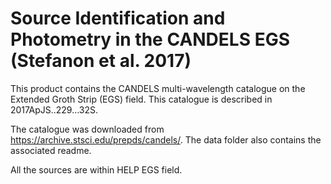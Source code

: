Source Identification and Photometry in the CANDELS EGS (Stefanon et al. 2017)
==============================================================================

This product contains the CANDELS multi-wavelength catalogue on the Extended
Groth Strip (EGS) field.  This catalogue is described in 2017ApJS..229...32S.

The catalogue was downloaded from https://archive.stsci.edu/prepds/candels/. The
data folder also contains the associated readme.

All the sources are within HELP EGS field.
